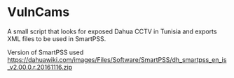 # VulnCams

A small script that looks for exposed Dahua CCTV in Tunisia and exports XML files to be used in SmartPSS.

Version of SmartPSS used https://dahuawiki.com/images/Files/Software/SmartPSS/dh_smartpss_en_is_v2.00.0.r.20161116.zip
